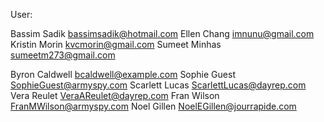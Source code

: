 User:

Bassim Sadik	bassimsadik@hotmail.com
Ellen Chang	    imnunu@gmail.com
Kristin Morin	kvcmorin@gmail.com
Sumeet Minhas	sumeetm273@gmail.com

Byron Caldwell  bcaldwell@example.com
Sophie Guest    SophieGuest@armyspy.com
Scarlett Lucas  ScarlettLucas@dayrep.com
Vera Reulet     VeraAReulet@dayrep.com
Fran Wilson     FranMWilson@armyspy.com
Noel Gillen     NoelEGillen@jourrapide.com


